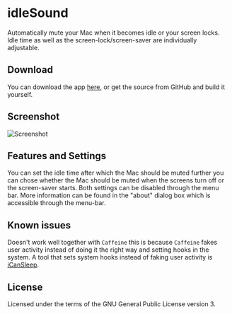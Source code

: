 # idleSound

Automatically mute your Mac when it becomes idle or your screen locks. Idle time as well as the screen-lock/screen-saver are individually adjustable.


## Download

You can download the app [here](https://github.com/hashier/idleSound/releases), or get the source from GitHub and build it yourself.


## Screenshot

![Screenshot](https://raw.github.com/hashier/idleSound/master/images/Screenshot.png)


## Features and Settings

You can set the idle time after which the Mac should be muted further you can chose whether the Mac should be muted when the screens turn off or the screen-saver starts. Both settings can be disabled through the menu bar. More information can be found in the "about" dialog box which is accessible through the menu-bar.


## Known issues

Doesn't work well together with `Caffeine` this is because `Caffeine` fakes user activity instead of doing it the right way and setting hooks in the system. A tool that sets system hooks instead of faking user activity is [iCanSleep](http://www.koboldtouch.com/display/ICS/iCanSleep+-+Prevent+your+Mac+from+Sleeping).


## License

Licensed under the terms of the GNU General Public License version 3.
